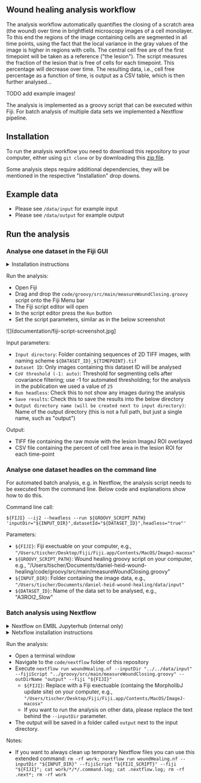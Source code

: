 ## Wound healing analysis workflow

The analysis workflow automatically quantifies the closing of a scratch area (the wound) over time in brightfield microscopy images of a cell monolayer. To this end the regions of the image containing cells are segmented in all time points, using the fact that the local variance in the gray values of the image is higher in regions with cells. The central cell free are of the first timepoint will be taken as a reference ("the lesion"). The script measures the fraction of the lesion that is free of cells for each timepoint. This percentage will decrease over time. The resulting data, i.e., cell free percentage as a function of time, is output as a CSV table, which is then further analysed... 

TODO add example images!

The analysis is implemented as a groovy script that can be executed within Fiji. For batch analysis of multiple data sets we implemented a Nextflow pipeline. 

## Installation

To run the analysis workflow you need to download this repository to your computer, either using `git clone` or by downloading this [zip file](https://git.embl.de/grp-cba/wound-healing-htm-screen/-/archive/main/wound-healing-htm-screen-main.zip).

Some analysis steps require additional dependencies, they will be mentioned in the respective "Installation" drop downs.

## Example data

- Please see `/data/input` for example input
- Please see `/data/output` for example output

## Run the analysis 

### Analyse one dataset in the Fiji GUI

<details>
<summary>Installation instructions</summary>

- [Install Fiji](https://fiji.sc/)
- Start Fiji and [add the following update sites](https://imagej.net/update-sites/):
  - IJPB-Plugins (MorpholibJ)
</details>

Run the analysis:
- Open Fiji
- Drag and drop the `code/groovy/src/main/measureWoundClosing.groovy` script onto the Fiji Menu bar
- The Fiji script editor will open
- In the script editor press the `Run` button
- Set the script parameters, similar as in the below screenshot

![](documentation/fiji-script-screenshot.jpg]

Input parameters:
- `Input directory`: Folder containing sequences of 2D TIFF images, with naming scheme `${DATASET_ID}_${TIMEPOINT}.tif`
- `Dataset ID`: Only images containing this dataset ID will be analysed
- `CoV threshold (-1: auto)`: Threshold for segmenting cells after covariance filtering; use -1 for automated thresholding; for the analysis in the publication we used a value of `25`
- `Run headless`: Check this to not show any images during the analysis
- `Save results`: Check this to save the results into the below directory 
- `Output directory name (will be created next to input directory)`: Name of the output directory (this is not a full path, but just a single name, such as "output")

Output:
- TIFF file containing the raw movie with the lesion ImageJ ROI overlayed
- CSV file containing the percent of cell free area in the lesion ROI for each time-point
 

### Analyse one dataset headles on the command line

For automated batch analysis, e.g. in Nextflow, the analysis script needs to be executed from the command line. Below code and explanations show how to do this.

Command line call:

```
${FIJI} --ij2 --headless --run ${GROOVY_SCRIPT_PATH} 'inputDir="${INPUT_DIR}",datasetId="${DATASET_ID}",headless="true"'
```

Parameters:

- `${FIJI}`: Fiji exectuable on your computer, e.g., `"/Users/tischer/Desktop/Fiji/Fiji.app/Contents/MacOS/ImageJ-macosx"`
- `${GROOVY_SCRIPT_PATH}`: Wound healing groovy script on your computer, e.g., "/Users/tischer/Documents/daniel-heid-wound-healing/code/groovy/src/main/measureWoundClosing.groovy"
- `${INPUT_DIR}`: Folder containing the image data, e.g., `"/Users/tischer/Documents/daniel-heid-wound-healing/data/input"`
- `${DATASET_ID}`: Name of the data set to be analysed, e.g., "A3ROI2_Slow"

### Batch analysis using Nextflow

<details>
<summary>Nextflow on EMBL Jupyterhub (internal only)</summary>
- Go to https://jupyterhub.embl.de
- Choose "Image Analysis GPU"
- Open a terminal window
- Nextflow will be available 
</details>

<details>
<summary>Netxflow installation instructions</summary>
- For installing Nextflow, we recommend
  - Only once:
    - Install [mambaforge](https://github.com/conda-forge/miniforge#mambaforge)
    - `mamba create -n nextflow -c bioconda nextflow`
  - Every time:
    - `mamba active nextflow`
</details>

Run the analysis:
- Open a terminal window
- Navigate to the `code/nextflow` folder of this repository
- Execute `nextflow run woundHealing.nf --inputDir "../../data/input" --fijiScript "../groovy/src/main/measureWoundClosing.groovy" --outDirName "output" --fiji "${FIJI}"`
  - `${FIJI}`: Replace with a Fiji exectuable (containg the MorpholibJ update site) on your computer, e.g., `"/Users/tischer/Desktop/Fiji/Fiji.app/Contents/MacOS/ImageJ-macosx"`  
  - If you want to run the analysis on other data, please replace the text behind the `--inputDir` parameter.
- The output will be saved in a folder called `output` next to the input directory.

Notes:

- If you want to always clean up temporary Nextflow files you can use this extended command: `rm -rf work; nextflow run woundHealing.nf --inputDir "${INPUT_DIR}" --fijiScript "${FIJI_SCRIPT}" --fiji "${FIJI}"; cat work/*/*/.command.log; cat .nextflow.log; rm -rf .next*; rm -rf work`
